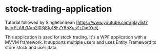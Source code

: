 # stock-trading-application
Tutorial followed by SingletonSean [https://www.youtube.com/playlist?list=PLA8ZIAm2I03jSfo18F7Y65XusYzDusYu5].

This application is used for stock trading.
It's a WPF application with a MVVM framework. It supports multiple users and uses Entity Frameword to store stock and user data.
